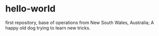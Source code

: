 # hello-world
first repository, base of operations
from New South Wales, Australia; A happy old dog trying to learn new tricks.
